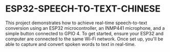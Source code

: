 # ESP32-SPEECH-TO-TEXT-CHINESE
This project demonstrates how to achieve real-time speech-to-text conversion using an ESP32 microcontroller, an INMP441 microphone, and a simple button connected to GPIO 4. To get started, ensure your ESP32 and computer are connected to the same Wi-Fi network. Once set up, you'll be able to capture and convert spoken words to text in real-time.  
